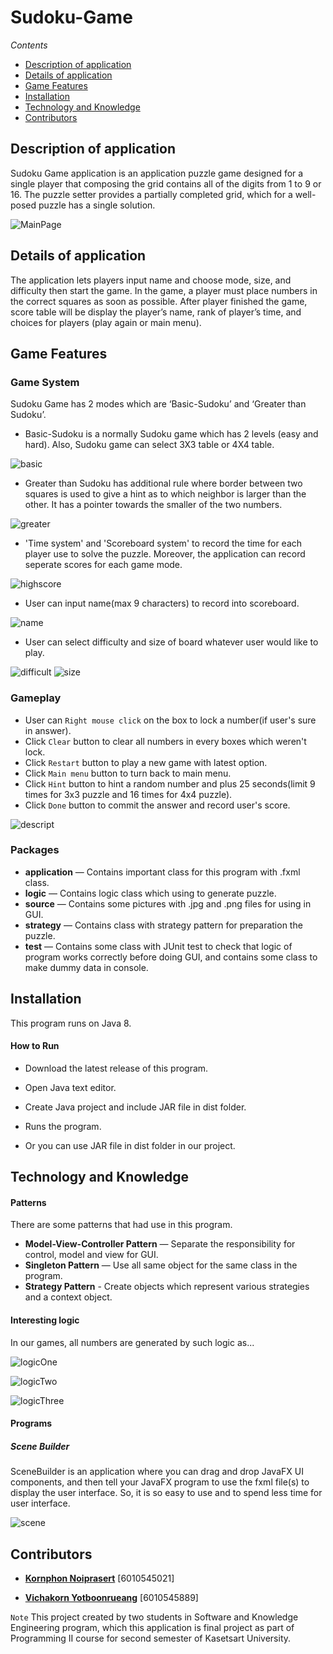 # Sudoku-Game

*Contents*
- [Description of application](#description-of-application)
- [Details of application](#details-of-application)
- [Game Features](#game-features)
- [Installation](#installation)
- [Technology and Knowledge](#technology-and-knowledge)
- [Contributors](#contributors)

## Description of application

Sudoku Game application is an application puzzle game designed for a single player that composing the grid contains all of the digits from 1 to 9 or 16. The puzzle setter provides a partially completed grid, which for a well-posed puzzle has a single solution.


![MainPage](readme_pics/MainPage.png)

## Details of application

The application lets players input name and choose mode, size, and difficulty then start the game. In the game, a player must place numbers in the correct squares as soon as possible. After player finished the game, score table will be display the player’s name, rank of player’s time, and choices for players (play again or main menu).

## Game Features

### Game System
Sudoku Game has 2 modes which are ‘Basic-Sudoku’ and ‘Greater than Sudoku’.

- Basic-Sudoku is a normally Sudoku game which has 2 levels (easy and hard). Also, Sudoku game can select 3X3 table or 4X4 table.

![basic](readme_pics/AboutBasicSudoku.png)


- Greater than Sudoku has additional rule where border between two squares is used to give a hint as to which neighbor is larger than the other. It has a pointer towards the smaller of the two numbers.

![greater](readme_pics/AboutGreaterThan.png) 


- 'Time system' and 'Scoreboard system' to record the time for each player use to solve the puzzle. Moreover, the application can record seperate scores for each game mode.  

![highscore](readme_pics/HighScore.png)


- User can input name(max 9 characters) to record into scoreboard.

![name](readme_pics/Name.png)


- User can select difficulty and size of board whatever user would like to play.

![difficult](readme_pics/Difficult.png) ![size](readme_pics/Size.png)


### Gameplay 
- User can `Right mouse click` on the box to lock a number(if user's sure in answer).
- Click `Clear` button to clear all numbers in every boxes which weren't lock.
- Click `Restart` button to play a new game with latest option.
- Click `Main menu` button to turn back to main menu.
- Click `Hint` button to hint a random number and plus 25 seconds(limit 9 times for 3x3 puzzle and 16 times for 4x4 puzzle).
- Click `Done` button to commit the answer and record user's score.

![descript](readme_pics/Descript.png)


### Packages
- **application** — Contains important class for this program with .fxml class.
- **logic** — Contains logic class which using to generate puzzle.
- **source** — Contains some pictures with .jpg and .png files for using in GUI.
- **strategy** — Contains class with strategy pattern for preparation the puzzle.
- **test** — Contains some class with JUnit test to check that logic of program works correctly before doing GUI, and contains some class to make dummy data in console.

## Installation
This program runs on Java 8.

#### How to Run
- Download the latest release of this program.
- Open Java text editor.
- Create Java project and include JAR file in dist folder.
- Runs the program.

- Or you can use JAR file in dist folder in our project.

## Technology and Knowledge
#### Patterns
There are some patterns that had use in this program.

- **Model-View-Controller Pattern** — Separate the responsibility for control, model and view for GUI.
- **Singleton Pattern** — Use all same object for the same class in the program.
- **Strategy Pattern** - Create objects which represent various strategies and a context object.

#### Interesting logic

In our games, all numbers are generated by such logic as...

![logicOne](readme_pics/logicOne.png)


![logicTwo](readme_pics/logicTwo.png)


![logicThree](readme_pics/logicThree.png)



#### Programs
##### Scene Builder
SceneBuilder is an application where you can drag and drop JavaFX UI components, and then tell your JavaFX program to use the fxml file(s) to display the user interface. So, it is so easy to use and to spend less time for user interface. 

![scene](readme_pics/Scene.png)


## Contributors
- [**Kornphon Noiprasert**](https://github.com/Driveiei) [6010545021]

- [**Vichakorn Yotboonrueang**](https://github.com/Newaz2542) [6010545889]

`Note` This project created by two students in Software and Knowledge Engineering program, which this application is final project as part of Programming II course for second semester of Kasetsart University. 
